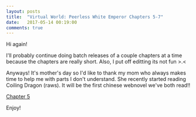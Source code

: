 ```yaml
---
layout: posts
title:  "Virtual World: Peerless White Emperor Chapters 5-7"
date:   2017-05-14 00:19:00
comments: true
---
```


Hi again!

I'll probably continue doing batch releases of a couple chapters at a time because the chapters are really short. Also, I put off editting its not fun >.<

Anyways! It's mother's day so I'd like to thank my mom who always makes time to help me with parts I don't understand. She recently started reading Coiling Dragon (raws). It will be the first chinese webnovel we've both read!!

[Chapter 5][vwpwe0005]

Enjoy!

[vwpwe0005]: {{site.url}}/translations/vwpwe/0005